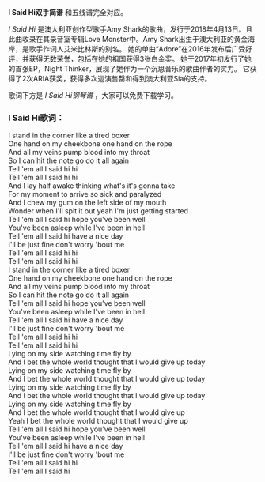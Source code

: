 

**I Said Hi双手简谱** 和五线谱完全对应。

_I Said Hi_ 是澳大利亚创作型歌手Amy Shark的歌曲，发行于2018年4月13日。且此曲收录在其录音室专辑Love Monster中。Amy
Shark出生于澳大利亚的黄金海岸，是歌手作词人艾米比林斯的别名。
她的单曲“Adore”在2016年发布后广受好评，并获得无数荣誉，包括在她的祖国获得3张白金奖。 她于2017年初发行了她的首张EP，Night
Thinker，展现了她作为一个沉思音乐的歌曲作者的实力。 它获得了2次ARIA获奖，获得多次巡演售罄和得到澳大利亚Sia的支持。

歌词下方是 _I Said Hi钢琴谱_ ，大家可以免费下载学习。

### I Said Hi歌词：

I stand in the corner like a tired boxer  
One hand on my cheekbone one hand on the rope  
And all my veins pump blood into my throat  
So I can hit the note go do it all again  
Tell 'em all I said hi hi  
Tell 'em all I said hi hi  
And I lay half awake thinking what's it's gonna take  
For my moment to arrive so sick and paralyzed  
And I chew my gum on the left side of my mouth  
Wonder when I'll spit it out yeah I'm just getting started  
Tell 'em all I said hi hope you've been well  
You've been asleep while I've been in hell  
Tell 'em all I said hi have a nice day  
I'll be just fine don't worry 'bout me  
Tell 'em all I said hi hi  
Tell 'em all I said hi hi  
I stand in the corner like a tired boxer  
One hand on my cheekbone one hand on the rope  
And all my veins pump blood into my throat  
So I can hit the note go do it all again  
Tell 'em all I said hi hope you've been well  
You've been asleep while I've been in hell  
Tell 'em all I said hi have a nice day  
I'll be just fine don't worry 'bout me  
Tell 'em all I said hi hi  
Tell 'em all I said hi hi  
Lying on my side watching time fly by  
And I bet the whole world thought that I would give up today  
Lying on my side watching time fly by  
And I bet the whole world thought that I would give up today  
Lying on my side watching time fly by  
And I bet the whole world thought that I would give up today  
Lying on my side watching time fly by  
And I bet the whole world thought that I would give up  
Yeah I bet the whole world thought that I would give up  
Tell 'em all I said hi hope you've been well  
You've been asleep while I've been in hell  
Tell 'em all I said hi have a nice day  
I'll be just fine don't worry 'bout me  
Tell 'em all I said hi hi  
Tell 'em all I said hi

